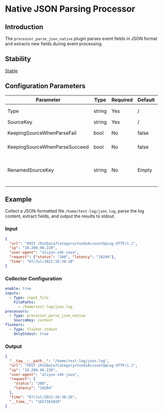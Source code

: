 # Native JSON Parsing Processor

## Introduction

The `processor_parse_json_native` plugin parses event fields in JSON format and extracts new fields during event processing.

## Stability

[Stable](../stability-level.md)

## Configuration Parameters

| **Parameter** | **Type** | **Required** | **Default** | **Description** |
| --- | --- | --- | --- | --- |
|  Type  |  string  |  Yes  |  /  |  Plugin type. Fixed as processor\_parse\_json\_native.  |
|  SourceKey  |  string  |  Yes  |  /  |  Name of the source field.  |
|  KeepingSourceWhenParseFail  |  bool  |  No  |  false  |  Whether to keep the source field when parsing fails.  |
|  KeepingSourceWhenParseSucceed  |  bool  |  No  |  false  |  Whether to keep the source field when parsing succeeds.  |
|  RenamedSourceKey  |  string  |  No  |  Empty  |  Field name to use when keeping the source field. If not provided, the source field will not be renamed by default.  |

## Example

Collect a JSON-formatted file `/home/test-log/json.log`, parse the log content, extract fields, and output the results to stdout.

### Input

```json
{
  "url": "POST /PutData?Category=YunOsAccountOpLog HTTP/1.1",
  "ip": "10.200.98.220",
  "user-agent": "aliyun-sdk-java",
  "request": {"status": "200", "latency": "18204"},
  "time": "07/Jul/2022:10:30:28"
}
```

### Collector Configuration

```yaml
enable: true
inputs:
  - Type: input_file
    FilePaths:
      - /home/test-log/json.log
processors:
  - Type: processor_parse_json_native
    SourceKey: content
flushers:
  - Type: flusher_stdout
    OnlyStdout: true
```

### Output

```json
{
  "__tag__:__path__": "/home/test-log/json.log",
  "url": "POST /PutData?Category=YunOsAccountOpLog HTTP/1.1",
  "ip": "10.200.98.220",
  "user-agent": "aliyun-sdk-java",
  "request": {
    "status": "200",
    "latency": "18204"
  },
  "time": "07/Jul/2022:10:30:28",
  "__time__": "1657161028"
}
```
